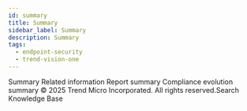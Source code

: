 ```yaml
---
id: summary
title: Summary
sidebar_label: Summary
description: Summary
tags:
  - endpoint-security
  - trend-vision-one
---
```


 Summary Related information Report summary Compliance evolution summary © 2025 Trend Micro Incorporated. All rights reserved.Search Knowledge Base